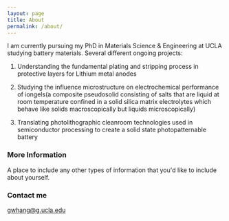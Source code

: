 ```yaml
---
layout: page
title: About
permalink: /about/
---
```

I am currently pursuing my PhD in Materials Science & Engineering at UCLA studying battery materials. Several different ongoing projects:

1) Understanding the fundamental plating and stripping process in protective layers for Lithium metal anodes

2) Studying the influence microstructure on electrochemical performance of iongels(a composite pseudosolid consisting of salts that are liquid at room temperature confined in a solid silica matrix electrolytes which behave like solids macroscopically but liquids microscopically)

3) Translating photolithographic cleanroom technologies used in semiconductor processing to create a solid state photopatternable battery


### More Information

A place to include any other types of information that you'd like to include about yourself.

### Contact me

[gwhang@g.ucla.edu](mailto:gwhang@g.ucla.edu)
